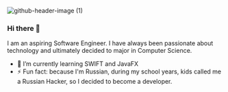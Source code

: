 ![github-header-image (1)](https://github.com/venezik/venezik/assets/35588047/476a5d62-308b-435d-a3a9-29af8a86bab4)

### Hi there 👋
I am an aspiring Software Engineer. I have always been passionate about technology and ultimately decided to major in Computer Science.
- 🌱 I’m currently learning SWIFT and JavaFX
- ⚡ Fun fact: because I'm Russian, during my school years, kids called me a Russian Hacker, so I decided to become a developer.
<!--
**venezik/venezik** is a ✨ _special_ ✨ repository because its `README.md` (this file) appears on your GitHub profile.

Here are some ideas to get you started:

- 🔭 I’m currently working on ...
- 🌱 I’m currently learning ...
- 👯 I’m looking to collaborate on ...
- 🤔 I’m looking for help with ...
- 💬 Ask me about ...
- 📫 How to reach me: ...
- 😄 Pronouns: ...
- ⚡ Fun fact: ...
-->
